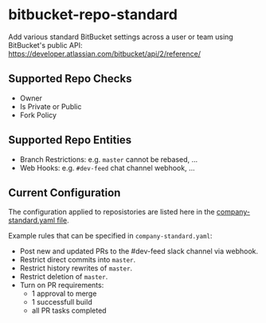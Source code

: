 # bitbucket-repo-standard

Add various standard BitBucket settings across a user or team using BitBucket's public API: https://developer.atlassian.com/bitbucket/api/2/reference/

## Supported Repo Checks

* Owner
* Is Private or Public
* Fork Policy

## Supported Repo Entities

* Branch Restrictions: e.g. `master` cannot be rebased, ...
* Web Hooks: e.g. `#dev-feed` chat channel webhook, ...

## Current Configuration

The configuration applied to reposistories are listed here in the [company-standard.yaml file](https://bitbucket.org/jupiterone/bitbucket-repo-standard/src/master/company-standard.yml?at=master&fileviewer=file-view-default#company-standard.yml-29).

Example rules that can be specified in `company-standard.yaml`:

* Post new and updated PRs to the #dev-feed slack channel via webhook.
* Restrict direct commits into `master`.
* Restrict history rewrites of `master`.
* Restrict deletion of `master`.
* Turn on PR requirements:
  * 1 approval to merge
  * 1 successfull build
  * all PR tasks completed
